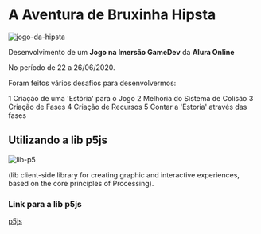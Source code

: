 # A Aventura de Bruxinha Hipsta

![jogo-da-hipsta](https://github.com/edsonmaia/bruxinha-hipsta/blob/master/imagens/imersao-gamedev-aula03.png)

Desenvolvimento de um **Jogo na Imersão GameDev** da **Alura Online**

No período de 22 a 26/06/2020.

Foram feitos vários desafios para desenvolvermos:

1 Criação de uma 'Estória' para o Jogo
2 Melhoria do Sistema de Colisão
3 Criação de Fases
4 Criação de Recursos
5 Contar a 'Estoria' através das fases

## Utilizando a lib p5js

![lib-p5](https://github.com/edsonmaia/bruxinha-hipsta/blob/master/imagens/p5js.png)

(lib client-side library for creating graphic and interactive experiences, based on the core principles of Processing).

### Link para a lib p5js
[p5js](https://p5js.org>)
